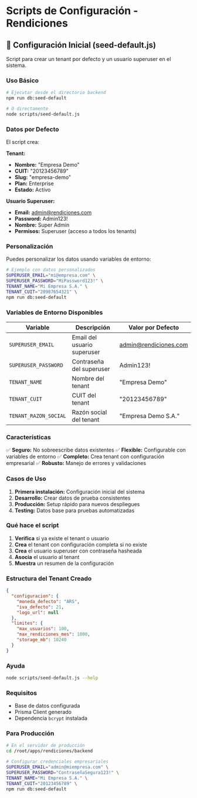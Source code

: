 # Scripts de Configuración - Rendiciones

## 🏢 Configuración Inicial (seed-default.js)

Script para crear un tenant por defecto y un usuario superuser en el sistema.

### Uso Básico

```bash
# Ejecutar desde el directorio backend
npm run db:seed-default

# O directamente
node scripts/seed-default.js
```

### Datos por Defecto

El script crea:

**Tenant:**
- **Nombre:** "Empresa Demo"
- **CUIT:** "20123456789"
- **Slug:** "empresa-demo"
- **Plan:** Enterprise
- **Estado:** Activo

**Usuario Superuser:**
- **Email:** admin@rendiciones.com
- **Password:** Admin123!
- **Nombre:** Super Admin
- **Permisos:** Superuser (acceso a todos los tenants)

### Personalización

Puedes personalizar los datos usando variables de entorno:

```bash
# Ejemplo con datos personalizados
SUPERUSER_EMAIL="mi@empresa.com" \
SUPERUSER_PASSWORD="MiPassword123!" \
TENANT_NAME="Mi Empresa S.A." \
TENANT_CUIT="20987654321" \
npm run db:seed-default
```

### Variables de Entorno Disponibles

| Variable | Descripción | Valor por Defecto |
|----------|-------------|-------------------|
| `SUPERUSER_EMAIL` | Email del usuario superuser | admin@rendiciones.com |
| `SUPERUSER_PASSWORD` | Contraseña del superuser | Admin123! |
| `TENANT_NAME` | Nombre del tenant | "Empresa Demo" |
| `TENANT_CUIT` | CUIT del tenant | "20123456789" |
| `TENANT_RAZON_SOCIAL` | Razón social del tenant | "Empresa Demo S.A." |

### Características

✅ **Seguro:** No sobreescribe datos existentes
✅ **Flexible:** Configurable con variables de entorno
✅ **Completo:** Crea tenant con configuración empresarial
✅ **Robusto:** Manejo de errores y validaciones

### Casos de Uso

1. **Primera instalación:** Configuración inicial del sistema
2. **Desarrollo:** Crear datos de prueba consistentes
3. **Producción:** Setup rápido para nuevos despliegues
4. **Testing:** Datos base para pruebas automatizadas

### Qué hace el script

1. **Verifica** si ya existe el tenant o usuario
2. **Crea** el tenant con configuración completa si no existe
3. **Crea** el usuario superuser con contraseña hasheada
4. **Asocia** el usuario al tenant
5. **Muestra** un resumen de la configuración

### Estructura del Tenant Creado

```json
{
  "configuracion": {
    "moneda_defecto": "ARS",
    "iva_defecto": 21,
    "logo_url": null
  },
  "limites": {
    "max_usuarios": 100,
    "max_rendiciones_mes": 1000,
    "storage_mb": 10240
  }
}
```

### Ayuda

```bash
node scripts/seed-default.js --help
```

### Requisitos

- Base de datos configurada
- Prisma Client generado
- Dependencia `bcrypt` instalada

### Para Producción

```bash
# En el servidor de producción
cd /root/apps/rendiciones/backend

# Configurar credenciales empresariales
SUPERUSER_EMAIL="admin@miempresa.com" \
SUPERUSER_PASSWORD="ContraseñaSegura123!" \
TENANT_NAME="Mi Empresa S.A." \
TENANT_CUIT="20123456789" \
npm run db:seed-default
```